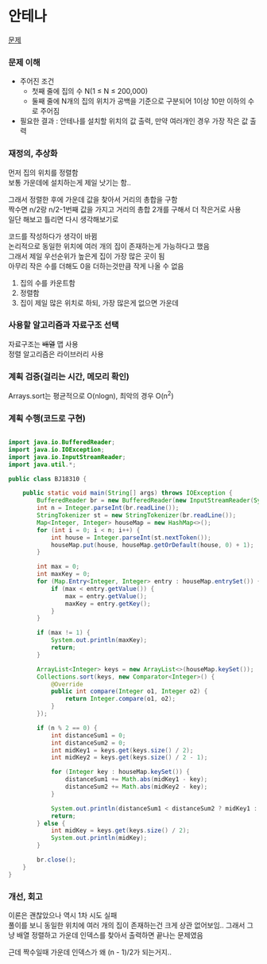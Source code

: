 # 안테나
[문제](https://www.acmicpc.net/problem/18310)

### 문제 이해
- 주어진 조건  
  - 첫째 줄에 집의 수 N(1 ≤ N ≤ 200,000)  
  - 둘째 줄에 N개의 집의 위치가 공백을 기준으로 구분되어 1이상 10만 이하의 수로 주어짐  
- 필요한 결과 : 안테나를 설치할 위치의 값 출력, 만약 여러개인 경우 가장 작은 값 출력  

### 재정의, 추상화
먼저 집의 위치를 정렬함  
보통 가운데에 설치하는게 제일 낫기는 함..  

그래서 정렬한 후에 가운데 값을 찾아서 거리의 총합을 구함  
짝수면 n/2랑 n/2-1번째 값을 가지고 거리의 총합 2개를 구해서 더 작은거로 사용  
일단 해보고 틀리면 다시 생각해보기로  

코드를 작성하다가 생각이 바뀜  
논리적으로 동일한 위치에 여러 개의 집이 존재하는게 가능하다고 했음  
그래서 제일 우선순위가 높은게 집이 가장 많은 곳이 됨  
아무리 작은 수를 더해도 0을 더하는것만큼 작게 나올 수 없음  
1. 집의 수를 카운트함  
2. 정렬함
3. 집이 제일 많은 위치로 하되, 가장 많은게 없으면 가운데  

### 사용할 알고리즘과 자료구조 선택
자료구조는 ~~배열~~ 맵 사용  
정렬 알고리즘은 라이브러리 사용  

### 계획 검증(걸리는 시간, 메모리 확인)
Arrays.sort는 평균적으로 O(nlogn), 최악의 경우 O(n<sup>2</sup>)  

### 계획 수행(코드로 구현)
```java

import java.io.BufferedReader;
import java.io.IOException;
import java.io.InputStreamReader;
import java.util.*;

public class BJ18310 {

    public static void main(String[] args) throws IOException {
        BufferedReader br = new BufferedReader(new InputStreamReader(System.in));
        int n = Integer.parseInt(br.readLine());
        StringTokenizer st = new StringTokenizer(br.readLine());
        Map<Integer, Integer> houseMap = new HashMap<>();
        for (int i = 0; i < n; i++) {
            int house = Integer.parseInt(st.nextToken());
            houseMap.put(house, houseMap.getOrDefault(house, 0) + 1);
        }

        int max = 0;
        int maxKey = 0;
        for (Map.Entry<Integer, Integer> entry : houseMap.entrySet()) {
            if (max < entry.getValue()) {
                max = entry.getValue();
                maxKey = entry.getKey();
            }
        }

        if (max != 1) {
            System.out.println(maxKey);
            return;
        }

        ArrayList<Integer> keys = new ArrayList<>(houseMap.keySet());
        Collections.sort(keys, new Comparator<Integer>() {
            @Override
            public int compare(Integer o1, Integer o2) {
                return Integer.compare(o1, o2);
            }
        });

        if (n % 2 == 0) {
            int distanceSum1 = 0;
            int distanceSum2 = 0;
            int midKey1 = keys.get(keys.size() / 2);
            int midKey2 = keys.get(keys.size() / 2 - 1);

            for (Integer key : houseMap.keySet()) {
                distanceSum1 += Math.abs(midKey1 - key);
                distanceSum2 += Math.abs(midKey2 - key);
            }

            System.out.println(distanceSum1 < distanceSum2 ? midKey1 : midKey2);
            return;
        } else {
            int midKey = keys.get(keys.size() / 2);
            System.out.println(midKey);
        }

        br.close();
    }
}

```

### 개선, 회고
이론은 괜찮았으나 역시 1차 시도 실패  
풀이를 보니 동일한 위치에 여러 개의 집이 존재하는건 크게 상관 없어보임..
그래서 그냥 배열 정렬하고 가운데 인덱스를 찾아서 출력하면 끝나는 문제였음  

근데 짝수일때 가운데 인덱스가 왜 (n - 1)/2가 되는거지..